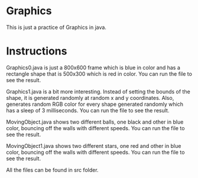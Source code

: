 # Graphics
This is just a practice of Graphics in java. 

# Instructions
Graphics0.java is just a 800x600 frame which is blue in color and has a rectangle shape that is 500x300 which is red in color.
You can run the file to see the result.

Graphics1.java is a bit more interesting. Instead of setting the bounds of the shape, it is generated randomly at random x and y coordinates. Also, generates random RGB color for every shape generated randomly which has a sleep of 3 milliseconds. 
You can run the file to see the result.

MovingObject.java shows two different balls, one black and other in blue color, bouncing off the walls with different speeds.
You can run the file to see the result.

MovingObject1.java shows two different stars, one red and other in blue color, bouncing off the walls with different speeds.
You can run the file to see the result.


All the files can be found in src folder.
